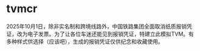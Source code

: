# tvmcr
2025年10月1日，除非实名制和跨境线路外，中国铁路集团全面取消纸质报销凭证，改为电子发票。为了让各位车迷还能见到报销凭证，特建立此模拟TVM。有多种样式供选择（应该吧），生成的报销凭证仅供纪念和收藏使用。
